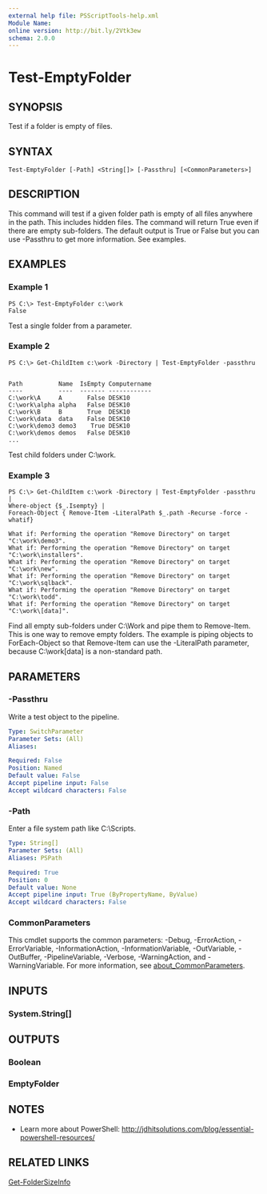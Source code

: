 ```yaml
---
external help file: PSScriptTools-help.xml
Module Name:
online version: http://bit.ly/2Vtk3ew
schema: 2.0.0
---
```


# Test-EmptyFolder

## SYNOPSIS
Test if a folder is empty of files.

## SYNTAX

```
Test-EmptyFolder [-Path] <String[]> [-Passthru] [<CommonParameters>]
```

## DESCRIPTION
This command will test if a given folder path is empty of all files anywhere in the path.
This includes hidden files.
The command will return True even if there are empty sub-folders.
The default output is True or False but you can use -Passthru to get more information.
See examples.

## EXAMPLES

### Example 1
```
PS C:\> Test-EmptyFolder c:\work
False
```

Test a single folder from a parameter.

### Example 2
```
PS C:\> Get-ChildItem c:\work -Directory | Test-EmptyFolder -passthru


Path          Name  IsEmpty Computername
----          ----  ------- ------------
C:\work\A     A       False DESK10
C:\work\alpha alpha   False DESK10
C:\work\B     B       True  DESK10
C:\work\data  data    False DESK10
C:\work\demo3 demo3    True DESK10
C:\work\demos demos   False DESK10
...
```

Test child folders under C:\work.

### Example 3
```
PS C:\> Get-ChildItem c:\work -Directory | Test-EmptyFolder -passthru |
Where-object {$_.Isempty} |
Foreach-Object { Remove-Item -LiteralPath $_.path -Recurse -force -whatif}

What if: Performing the operation "Remove Directory" on target "C:\work\demo3".
What if: Performing the operation "Remove Directory" on target "C:\work\installers".
What if: Performing the operation "Remove Directory" on target "C:\work\new".
What if: Performing the operation "Remove Directory" on target "C:\work\sqlback".
What if: Performing the operation "Remove Directory" on target "C:\work\todd".
What if: Performing the operation "Remove Directory" on target "C:\work\[data]".
```

Find all empty sub-folders under C:\Work and pipe them to Remove-Item.
This is one way to remove empty folders.
The example is piping objects to ForEach-Object so that Remove-Item can use the -LiteralPath parameter, because C:\work\[data\] is a non-standard path.

## PARAMETERS

### -Passthru
Write a test object to the pipeline.

```yaml
Type: SwitchParameter
Parameter Sets: (All)
Aliases:

Required: False
Position: Named
Default value: False
Accept pipeline input: False
Accept wildcard characters: False
```

### -Path
Enter a file system path like C:\Scripts.

```yaml
Type: String[]
Parameter Sets: (All)
Aliases: PSPath

Required: True
Position: 0
Default value: None
Accept pipeline input: True (ByPropertyName, ByValue)
Accept wildcard characters: False
```

### CommonParameters
This cmdlet supports the common parameters: -Debug, -ErrorAction, -ErrorVariable, -InformationAction, -InformationVariable, -OutVariable, -OutBuffer, -PipelineVariable, -Verbose, -WarningAction, and -WarningVariable. For more information, see [about_CommonParameters](http://go.microsoft.com/fwlink/?LinkID=113216).

## INPUTS

### System.String[]
## OUTPUTS

### Boolean
### EmptyFolder
## NOTES
* Learn more about PowerShell: http://jdhitsolutions.com/blog/essential-powershell-resources/

## RELATED LINKS

[Get-FolderSizeInfo]()

